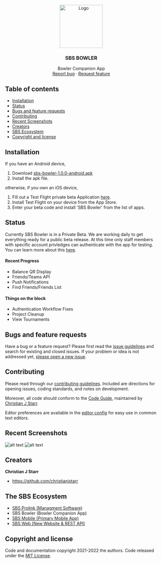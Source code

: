 

<p align="center">
  <a href="https://bowl.sbs">
    <img src="https://bowl.sbs/static/img/SBS_Logo.png" alt="Logo" width=142 >
  </a>

<h3 align="center">SBS BOWLER</h3>

  <p align="center">
    Bowler Companion App
    <br>
    <a href="https://reponame/issues/new?template=bug.md">Report bug</a>
    ·
    <a href="https://reponame/issues/new?template=feature.md&labels=feature">Request feature</a>
  </p>
</p>


## Table of contents

- [Installation](#try-it-out)
- [Status](#status)
- [Bugs and feature requests](#bugs-and-feature-requests)
- [Contributing](#contributing)
- [Recent Screenshots](#recent-screenshots)
- [Creators](#creators)
- [SBS Ecosystem](#the-sbs-ecosystem)
- [Copyright and license](#copyright-and-license)



## Installation

If you have an Android device,
1. Download [sbs-bowler-1.0.0-android.apk]()
2. Install the apk file.

otherwise, if you own an iOS device,
1. Fill out a Test Flight private beta Application [here]().
2. Install Test Flight on your device from the App Store.
3. Enter your beta code and install 'SBS Bowler' from the list of apps.

## Status
Currently SBS Bowler is in a Private Beta. We are working daily to get everything ready for a public beta release. At this time only staff members with specific account privledges can authenticate with the app for testing. You can learn more about this [here](https://scratchbowling.com/).
#### Recent Progress
- Balance QR Display
- Friends/Teams API
- Push Notifications
- Find Friends/Friends List
#### Things on the block
- Authentication Workflow Fixes
- Project Cleanup
- View Tournaments
## Bugs and feature requests

Have a bug or a feature request? Please first read the [issue guidelines](https://reponame/blob/master/CONTRIBUTING.md) and search for existing and closed issues. If your problem or idea is not addressed yet, [please open a new issue](https://reponame/issues/new).

## Contributing

Please read through our [contributing guidelines](https://reponame/blob/master/CONTRIBUTING.md). Included are directions for opening issues, coding standards, and notes on development.

Moreover, all code should conform to the [Code Guide](https://github.com/mdo/code-guide), maintained by [Christian J Starr](https://github.com/christianjstarr).

Editor preferences are available in the [editor config](https://reponame/blob/master/.editorconfig) for easy use in common text editors.

## Recent Screenshots
![alt text](https://github.com/Scratch-Bowling-Series/sbs-bowler/blob/master/screenshots/Screenshot_1.png?raw=true)
![alt text](https://github.com/Scratch-Bowling-Series/sbs-bowler/blob/master/screenshots/Screenshot_2.png?raw=true)

## Creators

**Christian J Starr**

- <https://github.com/christianjstarr>

## The SBS Ecosystem
- [SBS Prolink (Managment Software)](https://github.com/Scratch-Bowling-Series/sbs-prolink)
- SBS Bowler (Bowler Companion App)
- [SBS Mobile (Primary Mobile App)](https://github.com/Scratch-Bowling-Series/sbs-mobile)
- [SBS Web (New Website & REST API)](https://github.com/Scratch-Bowling-Series/sbs-website/sbs-website)
## Copyright and license

Code and documentation copyright 2021-2022 the authors. Code released under the [MIT License](https://github.com/Scratch-Bowling-Series/sbs-bowler/blob/master/LICENSE).

